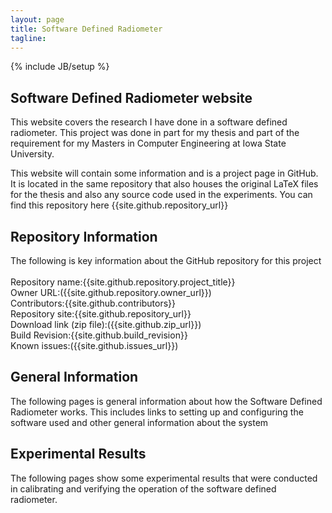 ```yaml
---
layout: page
title: Software Defined Radiometer 
tagline:
---
```

{% include JB/setup %}

## Software Defined Radiometer website

This website covers the research I have done in a software defined radiometer.  This project was done in part for my thesis and part of the requirement for my Masters in Computer Engineering at Iowa State University.  

This website will contain some information and is a project page in GitHub.  It is located in the same repository that also houses the original LaTeX files for the thesis and also any source code used in the experiments.  You can find this repository here {{site.github.repository_url}}

## Repository Information
The following is key information about the GitHub repository for this project<br />
<br />
Repository name:{{site.github.repository.project_title}}<br />
Owner URL:({{site.github.repository.owner_url}})<br />
Contributors:{{site.github.contributors}}<br />
Repository site:{{site.github.repository_url}}<br />
Download link (zip file):({{site.github.zip_url}})<br />
Build Revision:{{site.github.build_revision}}<br />
Known issues:({{site.github.issues_url}})<br />

## General Information
The following pages is general information about how the Software Defined Radiometer works.  This includes links to setting up and configuring the software used and other general information about the system


## Experimental Results
The following pages show some experimental results that were conducted in calibrating and verifying the operation of the software defined radiometer.
